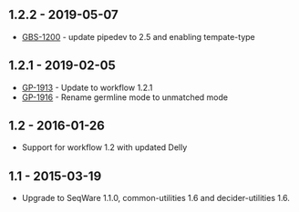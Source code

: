 ## 1.2.2 - 2019-05-07
- [GBS-1200](https://jira.oicr.on.ca/browse/GBS-1200) - update pipedev to 2.5 and enabling tempate-type
## 1.2.1 - 2019-02-05
- [GP-1913](https://jira.oicr.on.ca/browse/GP-1913) - Update to workflow 1.2.1
- [GP-1916](https://jira.oicr.on.ca/browse/GP-1916) - Rename germline mode to unmatched mode
## 1.2 - 2016-01-26
- Support for workflow 1.2 with updated Delly
## 1.1 - 2015-03-19
- Upgrade to SeqWare 1.1.0, common-utilities 1.6 and decider-utilities 1.6.
